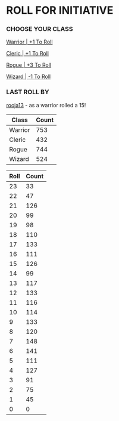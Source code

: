 # ROLL FOR INITIATIVE
### CHOOSE YOUR CLASS

[Warrior | +1 To Roll](https://github.com/benjaminsampica/benjaminsampica/issues/new?title=roll%7Cwarrior&body=Just+click+%27Create%27.)

[Cleric | +1 To Roll](https://github.com/benjaminsampica/benjaminsampica/issues/new?title=roll%7Ccleric&body=Just+click+%27Create%27.)

[Rogue | +3 To Roll](https://github.com/benjaminsampica/benjaminsampica/issues/new?title=roll%7Crogue&body=Just+click+%27Create%27.)

[Wizard | -1 To Roll](https://github.com/benjaminsampica/benjaminsampica/issues/new?title=roll%7Cwizard&body=Just+click+%27Create%27.)
### LAST ROLL BY
[rooja13](https://www.github.com/rooja13) - as a warrior rolled a 15!

|Class|Count|
|-|-|
|Warrior|753|
|Cleric|432|
|Rogue|744|
|Wizard|524|

|Roll|Count|
|-|-|
|23|33
|22|47
|21|126
|20|99
|19|98
|18|110
|17|133
|16|111
|15|126
|14|99
|13|117
|12|133
|11|116
|10|114
|9|133
|8|120
|7|148
|6|141
|5|111
|4|127
|3|91
|2|75
|1|45
|0|0
